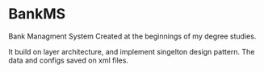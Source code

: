 # BankMS
Bank Managment System
Created at the beginnings of my degree studies.

It build on layer architecture, and implement singelton design pattern.
 The data and configs saved on xml files.
